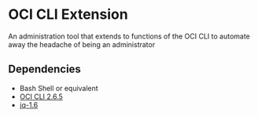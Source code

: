 # OCI CLI Extension
An administration tool that extends to functions of the OCI CLI to automate away the headache of being an administrator

## Dependencies
* Bash Shell or equivalent
* [OCI CLI 2.6.5](https://docs.cloud.oracle.com/iaas/Content/API/Concepts/cliconcepts.htm)
* [jq-1.6](https://docs.cloud.oracle.com/iaas/Content/API/Concepts/cliconcepts.htm)
